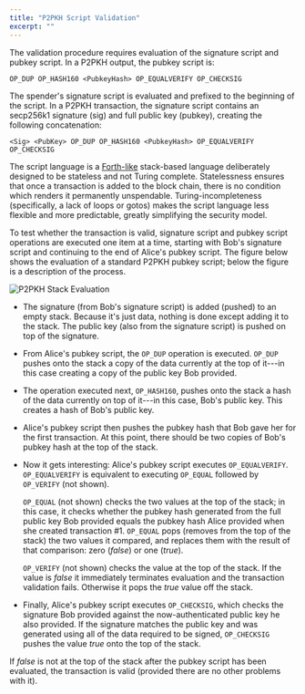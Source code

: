 ```yaml
---
title: "P2PKH Script Validation"
excerpt: ""
---
```

The validation procedure requires evaluation of the signature script and pubkey script. In a P2PKH output, the pubkey script is:

```
OP_DUP OP_HASH160 <PubkeyHash> OP_EQUALVERIFY OP_CHECKSIG
```

The spender's signature script is evaluated and prefixed to the beginning of the script. In a P2PKH transaction, the signature script contains an secp256k1 signature (sig) and full public key (pubkey), creating the following concatenation:

```
<Sig> <PubKey> OP_DUP OP_HASH160 <PubkeyHash> OP_EQUALVERIFY OP_CHECKSIG
```

The script language is a [Forth-like](https://en.wikipedia.org/wiki/Forth_%28programming_language%29) stack-based language deliberately designed to be stateless and not Turing complete. Statelessness ensures that once a transaction is added to the block chain, there is no condition which renders it permanently unspendable. Turing-incompleteness (specifically, a lack of loops or gotos) makes the script language less flexible and more predictable, greatly simplifying the security model.

To test whether the transaction is valid, signature script and pubkey script operations are executed one item at a time, starting with Bob's signature script and continuing to the end of Alice's pubkey script. The figure below shows the evaluation of a standard P2PKH pubkey script; below the figure is a description of the process.

![P2PKH Stack Evaluation](https://dash-docs.github.io/img/dev/en-p2pkh-stack.svg)

* The signature (from Bob's signature script) is added (pushed) to an empty stack. Because it's just data, nothing is done except adding it to the stack. The public key (also from the signature script) is pushed on top of the signature.

* From Alice's pubkey script, the `OP_DUP` operation is executed. `OP_DUP` pushes onto the stack a copy of the data currently at the top of it---in this case creating a copy of the public key Bob provided.

* The operation executed next, `OP_HASH160`, pushes onto the stack a hash of the data currently on top of it---in this case, Bob's public key. This creates a hash of Bob's public key.

* Alice's pubkey script then pushes the pubkey hash that Bob gave her for the first transaction.  At this point, there should be two copies of Bob's pubkey hash at the top of the stack.

* Now it gets interesting: Alice's pubkey script executes `OP_EQUALVERIFY`. `OP_EQUALVERIFY` is equivalent to executing `OP_EQUAL` followed by `OP_VERIFY` (not shown).

    `OP_EQUAL` (not shown) checks the two values at the top of the stack; in this case, it checks whether the pubkey hash generated from the full public key Bob provided equals the pubkey hash Alice provided when she created transaction #1. `OP_EQUAL` pops (removes from the top of the stack) the two values it compared, and replaces them with the result of that comparison:
    zero (*false*) or one (*true*).

    `OP_VERIFY` (not shown) checks the value at the top of the stack. If the value is *false* it immediately terminates evaluation and the transaction validation fails. Otherwise it pops the *true* value off the stack.

* Finally, Alice's pubkey script executes `OP_CHECKSIG`, which checks the signature Bob provided against the now-authenticated public key he also provided. If the signature matches the public key and was generated using all of the data required to be signed, `OP_CHECKSIG` pushes the value *true* onto the top of the stack.

If *false* is not at the top of the stack after the pubkey script has been evaluated, the transaction is valid (provided there are no other problems with it).
